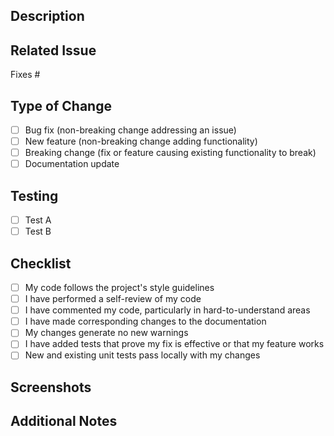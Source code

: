 ## Description

<!-- Describe your changes in detail -->

## Related Issue

<!-- Please link to the issue here -->

Fixes #

## Type of Change

<!-- Please delete options that are not relevant -->

- [ ] Bug fix (non-breaking change addressing an issue)
- [ ] New feature (non-breaking change adding functionality)
- [ ] Breaking change (fix or feature causing existing functionality to break)
- [ ] Documentation update

## Testing

<!-- Please describe how you tested your changes -->

- [ ] Test A
- [ ] Test B

## Checklist

- [ ] My code follows the project's style guidelines
- [ ] I have performed a self-review of my code
- [ ] I have commented my code, particularly in hard-to-understand areas
- [ ] I have made corresponding changes to the documentation
- [ ] My changes generate no new warnings
- [ ] I have added tests that prove my fix is effective or that my feature works
- [ ] New and existing unit tests pass locally with my changes

## Screenshots

<!-- If applicable, add screenshots to help explain your changes -->

## Additional Notes

<!-- Add any other context about the PR here -->
